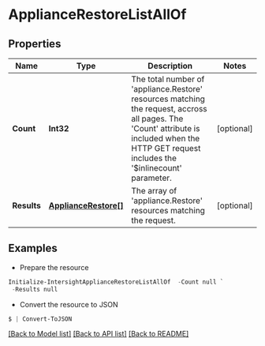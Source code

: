 # ApplianceRestoreListAllOf
## Properties

Name | Type | Description | Notes
------------ | ------------- | ------------- | -------------
**Count** | **Int32** | The total number of &#39;appliance.Restore&#39; resources matching the request, accross all pages. The &#39;Count&#39; attribute is included when the HTTP GET request includes the &#39;$inlinecount&#39; parameter. | [optional] 
**Results** | [**ApplianceRestore[]**](ApplianceRestore.md) | The array of &#39;appliance.Restore&#39; resources matching the request. | [optional] 

## Examples

- Prepare the resource
```powershell
Initialize-IntersightApplianceRestoreListAllOf  -Count null `
 -Results null
```

- Convert the resource to JSON
```powershell
$ | Convert-ToJSON
```

[[Back to Model list]](../README.md#documentation-for-models) [[Back to API list]](../README.md#documentation-for-api-endpoints) [[Back to README]](../README.md)

